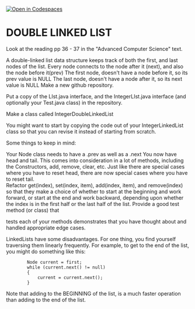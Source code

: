 [![Open in Codespaces](https://classroom.github.com/assets/launch-codespace-2972f46106e565e64193e422d61a12cf1da4916b45550586e14ef0a7c637dd04.svg)](https://classroom.github.com/open-in-codespaces?assignment_repo_id=20675107)
# DOUBLE LINKED LIST

Look at the reading pp 36 - 37 in the "Advanced Computer Science" text.

A double-linked list data structure keeps track of both the first, and last nodes of the list.
Every node connects to the node after it (next), and also the node before it(prev)
The first node, doesn't have a node before it, so its prev value is NULL
The last node, doesn't have a node after it, so its next value is NULL
Make a new github repository.

Put a copy of the LIst.java interface, and the IntegerLIst.java interface (and optionally your Test.java class) in the repository.

Make a class called IntegerDoubleLinkedList

You might want to start by copying the code out of your IntegerLinkedList class so that you can revise it instead of starting from scratch.  

Some things to keep in mind:

Your Node class needs to have a .prev as well as a .next
You now have head and tail.  This comes into consideration in a lot of methods, including the Constructors, add, remove, clear, etc.  Just like there are special cases where you have to reset head, there are now special cases where you have to reset tail.  
Refactor get(index), set(index, item), add(index, item), and remove(index) so that they make a choice of whether to start at the beginning and work forward, or start at the end and work backward, depending upon whether the index is in the first half or the last half of the list.
Provide a good test method (or class) that

tests each of your methods
demonstrates that you have thought about and handled appropriate edge cases.

LinkedLists have some disadvantages.  For one thing, you find yourself traversing them linearly frequently.  For example, to get to the end of the list, you might do something like this:

            Node current = first;
            while (current.next() != null)
            {
                current = current.next();
            }
Note that adding to the BEGINNING of the list, is a much faster operation than adding to the end of the list.
